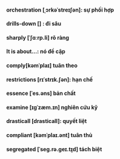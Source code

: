 #### orchestration [ˌɔrkəˈstreɪʃən]: sự phối hợp

#### drills-down [] : đi sâu

#### sharply [ˈʃɑːrp.li] rõ ràng

#### It is about...: nó đề cập

#### comply[kəmˈplaɪ] tuân theo

#### restrictions [rɪˈstrɪk.ʃən]: hạn chế

#### essence [ˈes.əns] bản chất

#### examine [ɪɡˈzæm.ɪn] nghiên cứu kỹ

#### drasticall [drasticall]: quyết liệt

#### compliant [kəmˈplaɪ.ənt] tuân thủ

#### segregated [ˈseɡ.rə.ɡeɪ.t̬ɪd] tách biệt
